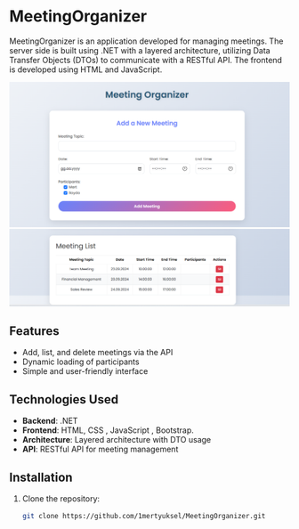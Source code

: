 # MeetingOrganizer

MeetingOrganizer is an application developed for managing meetings. The server side is built using .NET with a layered architecture, utilizing Data Transfer Objects (DTOs) to communicate with a RESTful API. The frontend is developed using HTML and JavaScript.

![Add Meeting](images/Add.png)
![List Meetings](images/List.png)

## Features

- Add, list, and delete meetings via the API
- Dynamic loading of participants
- Simple and user-friendly interface

## Technologies Used

- **Backend**: .NET
- **Frontend**: HTML, CSS , JavaScript , Bootstrap.
- **Architecture**: Layered architecture with DTO usage
- **API**: RESTful API for meeting management

## Installation

1. Clone the repository:
   ```bash
   git clone https://github.com/1mertyuksel/MeetingOrganizer.git

